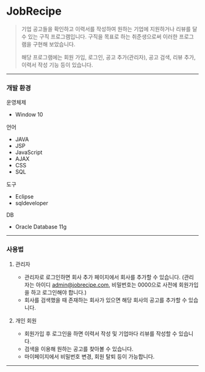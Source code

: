 # JobRecipe
> 기업 공고들을 확인하고 이력서를 작성하여 원하는 기업에 지원하거나 리뷰를 달 수 있는 구직 프로그램입니다. 구직을 목표로 하는 취준생으로써 이러한 프로그램을 구현해 보았습니다. 
>
> 해당 프로그램에는 회원 가입, 로그인, 공고 추가(관리자), 공고 검색, 리뷰 추가, 이력서 작성 기능 등이 있습니다.
---------
### 개발 환경
운영체제
* Window 10

언어
* JAVA
* JSP
* JavaScript
* AJAX
* CSS
* SQL

도구
* Eclipse
* sqldeveloper

DB
* Oracle Database 11g
---------
### 사용법
1. 관리자

    + 관리자로 로그인하면 회사 추가 페이지에서 회사를 추가할 수 있습니다. (관리자는 아이디 admin@jobrecipe.com, 비밀번호는 0000으로 사전에 회원가입을 하고 로그인해야 합니다.)
    + 회사를 검색했을 때 존재하는 회사가 있으면 해당 회사의 공고를 추가할 수 있습니다.
    
2. 개인 회원

    + 회원가입 후 로그인을 하면 이력서 작성 및 기업마다 리뷰를 작성할 수 있습니다.
    + 검색을 이용해 원하는 공고를 찾아볼 수 있습니다.
    + 마이페이지에서 비밀번호 변경, 회원 탈퇴 등이 가능합니다.
--------
